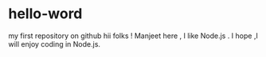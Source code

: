 # hello-word
my first repository on github
hii folks !
Manjeet here , I like Node.js .
I hope ,I will enjoy coding in Node.js.

